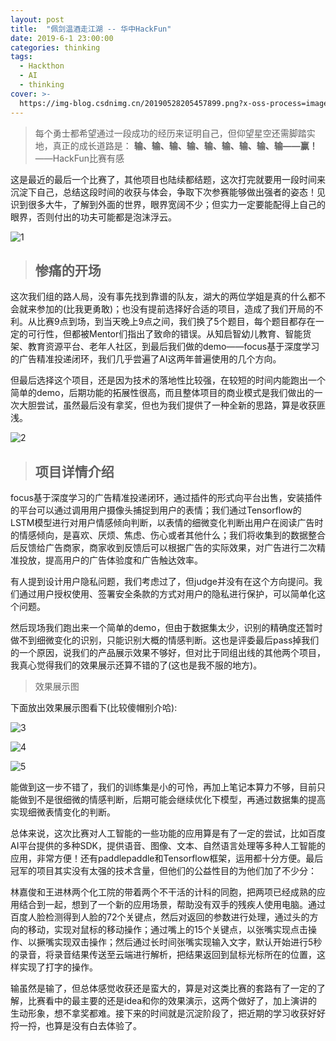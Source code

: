 ```yaml
---
layout: post
title:  "佩剑温酒走江湖 -- 华中HackFun"
date: 2019-6-1 23:00:00
categories: thinking
tags: 
  - Hackthon 
  - AI 
  - thinking
cover: >- 
  https://img-blog.csdnimg.cn/20190528205457899.png?x-oss-process=image/watermark,type_ZmFuZ3poZW5naGVpdGk,shadow_10,text_aHR0cHM6Ly9ibG9nLmNzZG4ubmV0L3dlaXhpbl80NDM5MDE0NQ==,size_16,color_FFFFFF,t_70
---
```



> 每个勇士都希望通过一段成功的经历来证明自己，但仰望星空还需脚踏实地，真正的成长道路是：
**输、输、输、输、输、输、输、输、输——赢！**
——HackFun比赛有感

这是最近的最后一个比赛了，其他项目也陆续都结题，这次打完就要用一段时间来沉淀下自己，总结这段时间的收获与体会，争取下次参赛能够做出强者的姿态！见识到很多大牛，了解到外面的世界，眼界宽阔不少；但实力一定要能配得上自己的眼界，否则付出的功夫可能都是泡沫浮云。

![1](https://img-blog.csdnimg.cn/20190528210547152.jpg?x-oss-process=image/watermark,type_ZmFuZ3poZW5naGVpdGk,shadow_10,text_aHR0cHM6Ly9ibG9nLmNzZG4ubmV0L3dlaXhpbl80NDM5MDE0NQ==,size_16,color_FFFFFF,t_70)









> ## 惨痛的开场

这次我们组的路人局，没有事先找到靠谱的队友，湖大的两位学姐是真的什么都不会就来参加的(比我更勇敢)；也没有提前选择好合适的项目，造成了我们开局的不利。从比赛9点到场，到当天晚上9点之间，我们换了5个题目，每个题目都存在一定的可行性，但都被Mentor们指出了致命的错误。从知启智幼儿教育、智能货架、教育资源平台、老年人社区，到最后我们做的demo——focus基于深度学习的广告精准投递闭环，我们几乎尝遍了AI这两年普遍使用的几个方向。



但最后选择这个项目，还是因为技术的落地性比较强，在较短的时间内能跑出一个简单的demo，后期功能的拓展性很高，而且整体项目的商业模式是我们做出的一次大胆尝试，虽然最后没有拿奖，但也为我们提供了一种全新的思路，算是收获匪浅。


![2](https://img-blog.csdnimg.cn/20190528205457899.png?x-oss-process=image/watermark,type_ZmFuZ3poZW5naGVpdGk,shadow_10,text_aHR0cHM6Ly9ibG9nLmNzZG4ubmV0L3dlaXhpbl80NDM5MDE0NQ==,size_16,color_FFFFFF,t_70)

> ## 项目详情介绍

focus基于深度学习的广告精准投递闭环，通过插件的形式向平台出售，安装插件的平台可以通过调用用户摄像头捕捉到用户的表情；我们通过Tensorflow的LSTM模型进行对用户情感倾向判断，以表情的细微变化判断出用户在阅读广告时的情感倾向，是喜欢、厌烦、焦虑、伤心或者其他什么；我们将收集到的数据整合后反馈给广告商家，商家收到反馈后可以根据广告的实际效果，对广告进行二次精准投放，提高用户的广告体验度和广告触达效率。



有人提到设计用户隐私问题，我们考虑过了，但judge并没有在这个方向提问。我们通过用户授权使用、签署安全条款的方式对用户的隐私进行保护，可以简单化这个问题。



然后现场我们跑出来一个简单的demo，但由于数据集太少，识别的精确度还暂时做不到细微变化的识别，只能识别大概的情感判断。这也是评委最后pass掉我们的一个原因，说我们的产品展示效果不够好，但对比于同组出线的其他两个项目，我真心觉得我们的效果展示还算不错的了(这也是我不服的地方)。



> 效果展示图


下面放出效果展示图看下(比较傻帽别介哈):

![3](https://img-blog.csdnimg.cn/20190528211117660.png?x-oss-process=image/watermark,type_ZmFuZ3poZW5naGVpdGk,shadow_10,text_aHR0cHM6Ly9ibG9nLmNzZG4ubmV0L3dlaXhpbl80NDM5MDE0NQ==,size_16,color_FFFFFF,t_70)

![4](https://img-blog.csdnimg.cn/20190528211127382.png?x-oss-process=image/watermark,type_ZmFuZ3poZW5naGVpdGk,shadow_10,text_aHR0cHM6Ly9ibG9nLmNzZG4ubmV0L3dlaXhpbl80NDM5MDE0NQ==,size_16,color_FFFFFF,t_70)

![5](https://img-blog.csdnimg.cn/20190528211139359.png?x-oss-process=image/watermark,type_ZmFuZ3poZW5naGVpdGk,shadow_10,text_aHR0cHM6Ly9ibG9nLmNzZG4ubmV0L3dlaXhpbl80NDM5MDE0NQ==,size_16,color_FFFFFF,t_70)

能做到这一步不错了，我们的训练集是小的可怜，再加上笔记本算力不够，目前只能做到不是很细微的情感判断，后期可能会继续优化下模型，再通过数据集的提高实现细微表情变化的判断。



总体来说，这次比赛对人工智能的一些功能的应用算是有了一定的尝试，比如百度AI平台提供的多种SDK，提供语音、图像、文本、自然语言处理等多种人工智能的应用，非常方便！还有paddlepaddle和Tensorflow框架，运用都十分方便。最后冠军的项目其实没有太强的技术含量，但他们的公益性目的为他们加了不少分：



林嘉俊和王进林两个化工院的带着两个不干活的计科的同胞，把两项已经成熟的应用结合到一起，想到了一个新的应用场景，帮助没有双手的残疾人使用电脑。通过百度人脸检测得到人脸的72个关键点，然后对返回的参数进行处理，通过头的方向的移动，实现对鼠标的移动操作；通过嘴上的15个关键点，以张嘴实现点击操作、以撅嘴实现双击操作；然后通过长时间张嘴实现输入文字，默认开始进行5秒的录音，将录音结果传送至云端进行解析，把结果返回到鼠标光标所在的位置，这样实现了打字的操作。



输虽然是输了，但总体感觉收获还是蛮大的，算是对这类比赛的套路有了一定的了解，比赛看中的最主要的还是idea和你的效果演示，这两个做好了，加上演讲的生动形象，想不拿奖都难。接下来的时间就是沉淀阶段了，把近期的学习收获好好捋一捋，也算是没有白去体验了。
